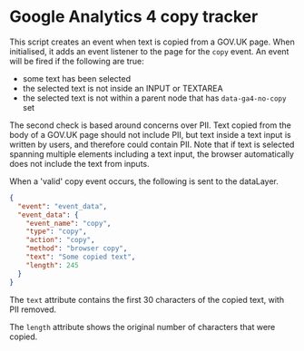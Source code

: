 # Google Analytics 4 copy tracker

This script creates an event when text is copied from a GOV.UK page. When initialised, it adds an event listener to the page for the `copy` event. An event will be fired if the following are true:

- some text has been selected
- the selected text is not inside an INPUT or TEXTAREA
- the selected text is not within a parent node that has `data-ga4-no-copy` set

The second check is based around concerns over PII. Text copied from the body of a GOV.UK page should not include PII, but text inside a text input is written by users, and therefore could contain PII. Note that if text is selected spanning multiple elements including a text input, the browser automatically does not include the text from inputs.

When a 'valid' copy event occurs, the following is sent to the dataLayer.

```JSON
{
  "event": "event_data",
  "event_data": {
    "event_name": "copy",
    "type": "copy",
    "action": "copy",
    "method": "browser copy",
    "text": "Some copied text",
    "length": 245
  }
}
```

The `text` attribute contains the first 30 characters of the copied text, with PII removed.

The `length` attribute shows the original number of characters that were copied.
